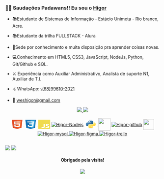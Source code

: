 ### 🖖🤓 Saudações Padawans!! Eu sou o <a href="https://github.com/weslleyhigor">Higor</a>


- 📚Estudante de Sistemas de Informação - Estácio Unimeta - Rio branco, Acre.
- 📚Estudante da trilha FULLSTACK - Alura
- 🔎Sede por conhecimento e muita disposição pra aprender coisas novas.
- 💻Conhecimento em HTML5, CSS3, JavaScript, NodeJs, Python, Git/Github e SQL.

- ⚔ Experiência como Auxiliar Administrativo, Analista de suporte N1, Auxiliar de T.I. 
- ❇️ WhatsApp: <a href="wa.me/5568996102021">📞(68)99610-2021</a>
- 📧 weshigor@gmail.com


<div align="center">
  <a href="https://github.com/weslleyhigor">
  <img height="180em" src="https://github-readme-stats.vercel.app/api?username=weslleyhigor&show_icons=true&theme=dracula&include_all_commits=true&count_private=true"/>
  <img height="180em" src="https://github-readme-stats.vercel.app/api/top-langs/?username=weslleyhigor&layout=compact&langs_count=7&theme=dracula"/>
</div>
  
<div align="center"><br>
  <img align="center" alt="Higor-HTML" height="30" width="40" src="https://raw.githubusercontent.com/devicons/devicon/master/icons/html5/html5-original.svg">
  <img align="center" alt="Higor-CSS" height="30" width="40" src="https://raw.githubusercontent.com/devicons/devicon/master/icons/css3/css3-original.svg">
  <img align="center" alt="Higor-Js" height="30" width="40" src="https://raw.githubusercontent.com/devicons/devicon/master/icons/javascript/javascript-plain.svg">
  <img align="center" alt="Higor-Nodejs" height="30" width="40" src="https://cdn.jsdelivr.net/gh/devicons/devicon/icons/nodejs/nodejs-original.svg" />
  <img align="center" alt="Higor-Python" height="30" width="40" src="https://raw.githubusercontent.com/devicons/devicon/master/icons/python/python-original.svg">
  <img src="https://img.icons8.com/color/48/000000/git.png"  width="40" height="40" align="center" />
  <img align="center" alt="Higor-github" height="30" width="40" src="https://cdn.jsdelivr.net/gh/devicons/devicon/icons/github/github-original.svg" />
  <img src="https://img.icons8.com/color/48/000000/visual-studio-code-2019.png"  width="35" height="35" align="center" />
  <img align="center" alt="Higor-mysql" height="30" width="40" src="https://cdn.jsdelivr.net/gh/devicons/devicon/icons/mysql/mysql-original.svg" />
  <img align="center" alt="Higor-figma" height="30" width="40" src="https://img.icons8.com/color/48/000000/figma--v1.png" width="35" height="35" align="center"/>
  <img align="center" alt="Higor-trello" height="30" width="40" src="https://cdn.jsdelivr.net/gh/devicons/devicon/icons/trello/trello-plain.svg" />
</div>
    
##
 
<div> 
  <a href = "https://www.linkedin.com/in/weslleyhigor"><img src="https://img.shields.io/badge/Linkedln-%230077B5.svg?&style=5px&style=for-the-badge&logo=linkedin&logoColor=white" target="_blank"/></a>
  <a href="mailto:weshigor@gmail.com" target="_blank"><img src = "https://img.shields.io/badge/-Gmail-%23E54949.svg?&style=5px&style=for-the-badge&logo=gmail&logoColor=white" target="_blank" ></a> 
  <h4 align="center">
  Obrigado pela visita! 
</h4>
</div>

 <div align="center">
 <a href="#"><img src="https://c.tenor.com/3jgXtFThHTEAAAAd/xs19-baby-yoda.gif"  height="400" align="center" /> </a>
 </div>

